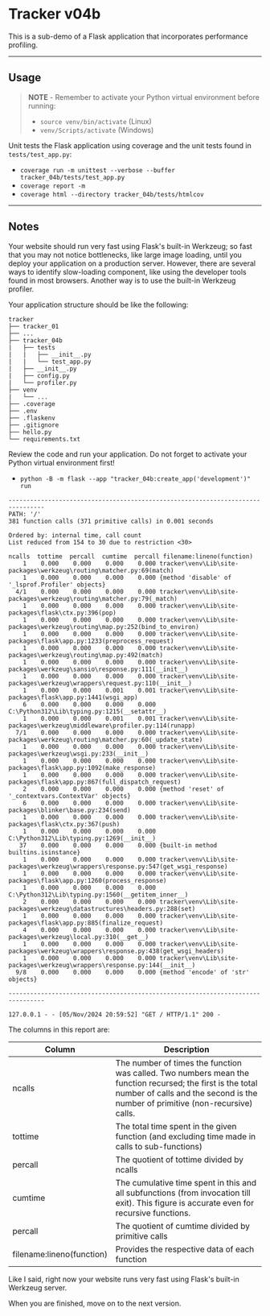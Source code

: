 # Tracker v04b

This is a sub-demo of a Flask application that incorporates performance profiling.

-----

## Usage

> **NOTE** - Remember to activate your Python virtual environment before running:
>
> - `source venv/bin/activate` (Linux)
> - `venv/Scripts/activate` (Windows)

Unit tests the Flask application using coverage and the unit tests found in `tests/test_app.py`:

- `coverage run -m unittest --verbose --buffer tracker_04b/tests/test_app.py`
- `coverage report -m`
- `coverage html --directory tracker_04b/tests/htmlcov`

-----

## Notes

Your website should run very fast using Flask's built-in Werkzeug; so fast that you may not notice bottlenecks, like large image loading, until you deploy your application on a production server. However, there are several ways to identify slow-loading component, like using the developer tools found in most browsers. Another way is to use the built-in Werkzeug profiler.

Your application structure should be like the following:

```text
tracker
├── tracker_01
├── ...
├── tracker_04b
|   ├── tests
|   |   ├── __init__.py
|   |   └── test_app.py
|   ├── __init__.py
|   ├── config.py
|   └── profiler.py
├── venv
|   └── ...
├── .coverage
├── .env
├── .flaskenv
├── .gitignore
├── hello.py
└── requirements.txt
```

Review the code and run your application. Do not forget to activate your Python virtual environment first!

- `python -B -m flask --app "tracker_04b:create_app('development')" run`

```text
--------------------------------------------------------------------------------
PATH: '/'
381 function calls (371 primitive calls) in 0.001 seconds

Ordered by: internal time, call count
List reduced from 154 to 30 due to restriction <30>

ncalls  tottime  percall  cumtime  percall filename:lineno(function)
    1    0.000    0.000    0.000    0.000 tracker\venv\Lib\site-packages\werkzeug\routing\matcher.py:69(match)
    1    0.000    0.000    0.000    0.000 {method 'disable' of '_lsprof.Profiler' objects}
  4/1    0.000    0.000    0.000    0.000 tracker\venv\Lib\site-packages\werkzeug\routing\matcher.py:79(_match)
    1    0.000    0.000    0.000    0.000 tracker\venv\Lib\site-packages\flask\ctx.py:396(pop)
    1    0.000    0.000    0.000    0.000 tracker\venv\Lib\site-packages\werkzeug\routing\map.py:252(bind_to_environ)
    1    0.000    0.000    0.000    0.000 tracker\venv\Lib\site-packages\flask\app.py:1233(preprocess_request)
    1    0.000    0.000    0.000    0.000 tracker\venv\Lib\site-packages\werkzeug\routing\map.py:492(match)
    1    0.000    0.000    0.000    0.000 tracker\venv\Lib\site-packages\werkzeug\sansio\response.py:111(__init__)
    1    0.000    0.000    0.000    0.000 tracker\venv\Lib\site-packages\werkzeug\wrappers\request.py:110(__init__)
    1    0.000    0.000    0.001    0.001 tracker\venv\Lib\site-packages\flask\app.py:1441(wsgi_app)
    6    0.000    0.000    0.000    0.000 C:\Python312\Lib\typing.py:1215(__setattr__)
    1    0.000    0.000    0.001    0.001 tracker\venv\Lib\site-packages\werkzeug\middleware\profiler.py:114(runapp)
  7/1    0.000    0.000    0.000    0.000 tracker\venv\Lib\site-packages\werkzeug\routing\matcher.py:60(_update_state)
    1    0.000    0.000    0.000    0.000 tracker\venv\Lib\site-packages\werkzeug\wsgi.py:233(__init__)
    1    0.000    0.000    0.000    0.000 tracker\venv\Lib\site-packages\flask\app.py:1092(make_response)
    1    0.000    0.000    0.000    0.000 tracker\venv\Lib\site-packages\flask\app.py:867(full_dispatch_request)
    2    0.000    0.000    0.000    0.000 {method 'reset' of '_contextvars.ContextVar' objects}
    6    0.000    0.000    0.000    0.000 tracker\venv\Lib\site-packages\blinker\base.py:234(send)
    1    0.000    0.000    0.000    0.000 tracker\venv\Lib\site-packages\flask\ctx.py:367(push)
    1    0.000    0.000    0.000    0.000 C:\Python312\Lib\typing.py:1269(__init__)
   37    0.000    0.000    0.000    0.000 {built-in method builtins.isinstance}
    1    0.000    0.000    0.000    0.000 tracker\venv\Lib\site-packages\werkzeug\wrappers\response.py:547(get_wsgi_response)
    1    0.000    0.000    0.000    0.000 tracker\venv\Lib\site-packages\flask\app.py:1260(process_response)
    1    0.000    0.000    0.000    0.000 C:\Python312\Lib\typing.py:1560(__getitem_inner__)
    2    0.000    0.000    0.000    0.000 tracker\venv\Lib\site-packages\werkzeug\datastructures\headers.py:288(set)
    1    0.000    0.000    0.000    0.000 tracker\venv\Lib\site-packages\flask\app.py:885(finalize_request)
    4    0.000    0.000    0.000    0.000 tracker\venv\Lib\site-packages\werkzeug\local.py:310(__get__)
    1    0.000    0.000    0.000    0.000 tracker\venv\Lib\site-packages\werkzeug\wrappers\response.py:438(get_wsgi_headers)
    1    0.000    0.000    0.000    0.000 tracker\venv\Lib\site-packages\werkzeug\wrappers\response.py:144(__init__)
  9/8    0.000    0.000    0.000    0.000 {method 'encode' of 'str' objects}

--------------------------------------------------------------------------------

127.0.0.1 - - [05/Nov/2024 20:59:52] "GET / HTTP/1.1" 200 -
```

The columns in this report are:

| Column                    | Description                                                             |
| ------------------------- | ------------------------------------------------------------------------|
| ncalls                    | The number of times the function was called. Two numbers mean the function recursed; the first is the total number of calls and the second is the number of primitive (non-recursive) calls.   |
| tottime                   | The total time spent in the given function (and excluding time made in calls to sub-functions) |
| percall                   | The quotient of tottime divided by ncalls                               |
| cumtime                   | The cumulative time spent in this and all subfunctions (from invocation till exit). This figure is accurate even for recursive functions. |
| percall                   | The quotient of cumtime divided by primitive calls                      |
| filename:lineno(function) | Provides the respective data of each function                           |

Like I said, right now your website runs very fast using Flask's built-in Werkzeug server.

When you are finished, move on to the next version.
